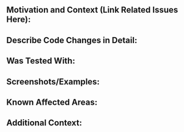 ## Motivation and Context (Link Related Issues Here):

## Describe Code Changes in Detail:

## Was Tested With:

## Screenshots/Examples:

## Known Affected Areas:

## Additional Context:
